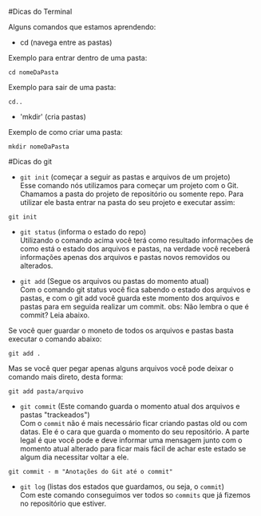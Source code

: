 #Dicas do Terminal

Alguns comandos que estamos aprendendo:

- cd (navega entre as pastas)  

 Exemplo para entrar dentro de uma pasta:

 ```
 cd nomeDaPasta
 ```

 Exemplo para sair de uma pasta:

 ```
 cd..
 ```

- 'mkdir' (cria pastas)  

Exemplo de como criar uma pasta:

   ```
mkdir nomeDaPasta
   ```

#Dicas do git

- `git init` (começar a seguir as pastas e arquivos de um projeto)  
Esse comando nós utilizamos para começar um projeto com o Git. Chamamos a pasta do projeto de repositório ou somente repo. Para utilizar ele basta entrar na pasta do seu projeto e executar assim:

```
git init
```
- `git status` (informa o estado do repo)  
Utilizando o comando acima você terá como resultado informações de como está o estado dos arquivos e pastas, na verdade você receberá informações apenas dos arquivos e pastas novos removidos ou alterados.


- `git add` (Segue os arquivos ou pastas do momento atual)  
Com o comando git status você fica sabendo o estado dos arquivos e pastas, e com o git add você guarda este momento dos arquivos e pastas para em seguida realizar um commit.
obs: Não lembra o que é commit? Leia abaixo.

Se você quer guardar o moneto de todos os arquivos e pastas basta executar o comando abaixo:
```
git add .
```
Mas se você quer pegar apenas alguns arquivos você pode deixar o comando mais direto, desta forma:
```
git add pasta/arquivo
```
- `git commit` (Este comando guarda o momento atual dos arquivos e pastas "trackeados")  
Com o `commit` não é mais necessário ficar criando pastas old ou com datas. Ele é o cara que guarda o momento do seu repositório.
A parte legal é que você pode e deve informar uma mensagem junto com o momento atual alterado para ficar mais fácil de achar este estado se algum dia necessitar voltar a ele.
```
git commit - m "Anotações do Git até o commit"
```
- `git log` (listas dos estados que guardamos, ou seja, o `commit`)  
Com este comando conseguimos ver todos so `commits` que já fizemos no repositório que estiver.


